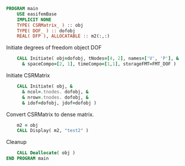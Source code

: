 ```fortran
PROGRAM main
    USE easifemBase
    IMPLICIT NONE
    TYPE( CSRMatrix_ ) :: obj
    TYPE( DOF_ ) :: dofobj
    REAL( DFP ), ALLOCATABLE :: m2(:,:)
```

Initiate degrees of freedom object DOF

```fortran
    CALL Initiate( obj=dofobj, tNodes=[4, 2], names=['V', 'P'], &
      & spaceCompo=[2, 1], timeCompo=[1,1], storageFMT=FMT_DOF )
```

Initiate CSRMatrix

```fortran
    CALL Initiate( obj, &
      & ncol=.tnodes. dofobj, &
      & nrow=.tnodes. dofobj, &
      & idof=dofobj, jdof=dofobj )
```

Convert CSRMatrix to dense matrix.

```fortran
    m2 = obj
    CALL Display( m2, "test2" )
```

Cleanup

```fortran
    CALL Deallocate( obj )
END PROGRAM main
```
